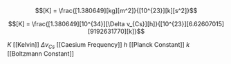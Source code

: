 
$$[K] = \frac{[1.380649][kg][m^2]}{[10^{23}][k][s^2]}$$

$$[K] = \frac{[1.380649][10^{34}][\Delta v_{Cs}][h]}{[10^{23}][6.62607015][9192631770][k]}$$

$K$ [[Kelvin]]
$\Delta v_{Cs}$ [[Caesium Frequency]]
$h$ [[Planck Constant]]
$k$ [[Boltzmann Constant]]